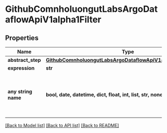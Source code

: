 # GithubComnholuongutLabsArgoDataflowApiV1alpha1Filter


## Properties
Name | Type | Description | Notes
------------ | ------------- | ------------- | -------------
**abstract_step** | [**GithubComnholuongutLabsArgoDataflowApiV1alpha1AbstractStep**](GithubComnholuongutLabsArgoDataflowApiV1alpha1AbstractStep.md) |  | [optional] 
**expression** | **str** |  | [optional] 
**any string name** | **bool, date, datetime, dict, float, int, list, str, none_type** | any string name can be used but the value must be the correct type | [optional]

[[Back to Model list]](../README.md#documentation-for-models) [[Back to API list]](../README.md#documentation-for-api-endpoints) [[Back to README]](../README.md)


